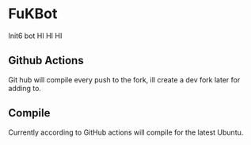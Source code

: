 # FuKBot
Init6 bot
HI HI HI

## Github Actions
Git hub will compile every push to the fork, ill create a dev fork later for adding to.

## Compile
Currently according to GitHub actions will compile for the latest Ubuntu.

